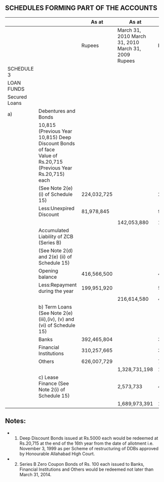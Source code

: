 ## SCHEDULES FORMING PART OF THE ACCOUNTS

|               |                                                                                                                | As at       | As at                                                  | As at         |
|---------------|----------------------------------------------------------------------------------------------------------------|-------------|--------------------------------------------------------|---------------|
|               |                                                                                                                | Rupees      | March 31, 2010 March 31, 2010 March 31, 2009<br>Rupees | Rupees        |
| SCHEDULE 3    |                                                                                                                |             |                                                        |               |
| LOAN FUNDS    |                                                                                                                |             |                                                        |               |
| Secured Loans |                                                                                                                |             |                                                        |               |
| a)            | Debentures and Bonds                                                                                           |             |                                                        |               |
|               | 10,815 (Previous Year 10,815) Deep Discount Bonds of face<br>Value of Rs.20,715 (Previous Year Rs.20,715) each |             |                                                        |               |
|               | (See Note 2(e) (i) of Schedule 15)                                                                             | 224,032,725 |                                                        | 224,032,725   |
|               | Less:Unexpired Discount                                                                                        | 81,978,845  |                                                        | 93,107,488    |
|               |                                                                                                                |             | 142,053,880                                            | 130,925,237   |
|               | Accumulated Liability of ZCB (Series B)                                                                        |             |                                                        |               |
|               | (See Note 2(d) and 2(e) (ii) of Schedule 15)                                                                   |             |                                                        |               |
|               | Opening balance                                                                                                | 416,566,500 |                                                        | 472,108,700   |
|               | Less:Repayment during the year                                                                                 | 199,951,920 |                                                        | 55,542,200    |
|               |                                                                                                                |             | 216,614,580                                            | 416,566,500   |
|               | b) Term Loans (See Note 2(e) (iii),(iv), (v) and (vi) of Schedule 15)                                          |             |                                                        |               |
|               | Banks                                                                                                          | 392,465,804 |                                                        | 392,465,804   |
|               | Financial Institutions                                                                                         | 310,257,665 |                                                        | 310,257,665   |
|               | Others                                                                                                         | 626,007,729 |                                                        | 726,007,729   |
|               |                                                                                                                |             | 1,328,731,198                                          | 1,428,731,198 |
|               | c) Lease Finance (See Note 2(i) of Schedule 15)                                                                |             | 2,573,733                                              | 4,829,599     |
|               |                                                                                                                |             | 1,689,973,391                                          | 1,981,052,534 |

## Notes:

- 1. Deep Discount Bonds issued at Rs.5000 each would be redeemed at Rs.20,715 at the end of the 16th year from the date of allotment i.e. November 3, 1999 as per Scheme of restructuring of DDBs approved by Honourable Allahabad High Court.
- 2. Series B Zero Coupon Bonds of Rs. 100 each issued to Banks, Financial Institutions and Others would be redeemed not later than March 31, 2014.